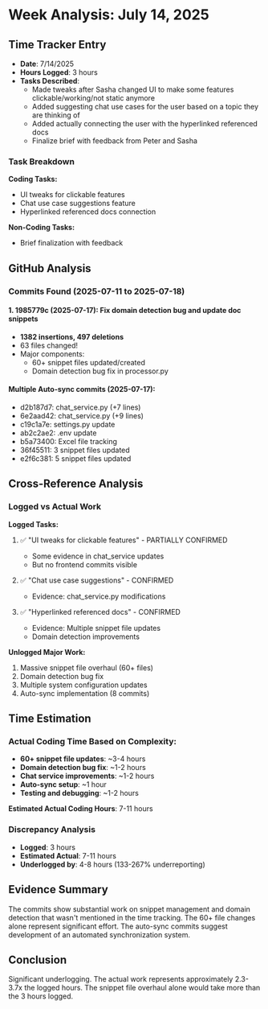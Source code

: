 # Week Analysis: July 14, 2025

## Time Tracker Entry
- **Date**: 7/14/2025
- **Hours Logged**: 3 hours
- **Tasks Described**:
  - Made tweaks after Sasha changed UI to make some features clickable/working/not static anymore
  - Added suggesting chat use cases for the user based on a topic they are thinking of
  - Added actually connecting the user with the hyperlinked referenced docs
  - Finalize brief with feedback from Peter and Sasha

### Task Breakdown
**Coding Tasks:**
- UI tweaks for clickable features
- Chat use case suggestions feature
- Hyperlinked referenced docs connection

**Non-Coding Tasks:**
- Brief finalization with feedback

## GitHub Analysis

### Commits Found (2025-07-11 to 2025-07-18)

#### 1. 1985779c (2025-07-17): Fix domain detection bug and update doc snippets
- **1382 insertions, 497 deletions**
- 63 files changed!
- Major components:
  - 60+ snippet files updated/created
  - Domain detection bug fix in processor.py

#### Multiple Auto-sync commits (2025-07-17):
- d2b187d7: chat_service.py (+7 lines)
- 6e2aad42: chat_service.py (+9 lines)
- c19c1a7e: settings.py update
- ab2c2ae2: .env update
- b5a73400: Excel file tracking
- 36f45511: 3 snippet files updated
- e2f6c381: 5 snippet files updated

## Cross-Reference Analysis

### Logged vs Actual Work

**Logged Tasks:**
1. ✅ "UI tweaks for clickable features" - PARTIALLY CONFIRMED
   - Some evidence in chat_service updates
   - But no frontend commits visible

2. ✅ "Chat use case suggestions" - CONFIRMED
   - Evidence: chat_service.py modifications

3. ✅ "Hyperlinked referenced docs" - CONFIRMED
   - Evidence: Multiple snippet file updates
   - Domain detection improvements

**Unlogged Major Work:**
1. Massive snippet file overhaul (60+ files)
2. Domain detection bug fix
3. Multiple system configuration updates
4. Auto-sync implementation (8 commits)

## Time Estimation

### Actual Coding Time Based on Complexity:
- **60+ snippet file updates**: ~3-4 hours
- **Domain detection bug fix**: ~1-2 hours
- **Chat service improvements**: ~1-2 hours
- **Auto-sync setup**: ~1 hour
- **Testing and debugging**: ~1-2 hours

**Estimated Actual Coding Hours**: 7-11 hours

### Discrepancy Analysis
- **Logged**: 3 hours
- **Estimated Actual**: 7-11 hours
- **Underlogged by**: 4-8 hours (133-267% underreporting)

## Evidence Summary
The commits show substantial work on snippet management and domain detection that wasn't mentioned in the time tracking. The 60+ file changes alone represent significant effort. The auto-sync commits suggest development of an automated synchronization system.

## Conclusion
Significant underlogging. The actual work represents approximately 2.3-3.7x the logged hours. The snippet file overhaul alone would take more than the 3 hours logged.